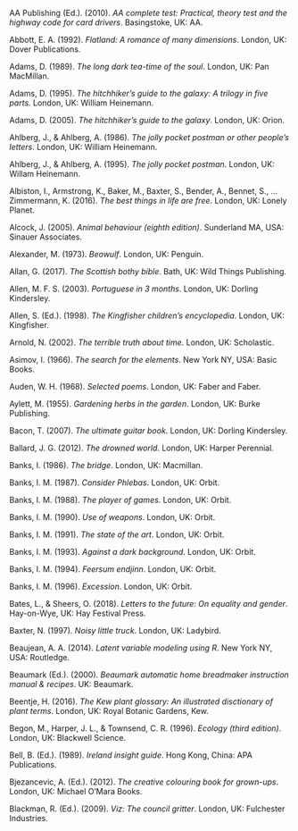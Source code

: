 AA Publishing (Ed.). (2010). *AA complete test: Practical, theory test
and the highway code for card drivers*. Basingstoke, UK: AA.

Abbott, E. A. (1992). *Flatland: A romance of many dimensions*. London,
UK: Dover Publications.

Adams, D. (1989). *The long dark tea-time of the soul*. London, UK: Pan
MacMillan.

Adams, D. (1995). *The hitchhiker’s guide to the galaxy: A trilogy in
five parts*. London, UK: William Heinemann.

Adams, D. (2005). *The hitchhiker’s guide to the galaxy*. London, UK:
Orion.

Ahlberg, J., & Ahlberg, A. (1986). *The jolly pocket postman or other
people’s letters*. London, UK: William Heinemann.

Ahlberg, J., & Ahlberg, A. (1995). *The jolly pocket postman*. London,
UK: Willam Heinemann.

Albiston, I., Armstrong, K., Baker, M., Baxter, S., Bender, A., Bennet,
S., … Zimmermann, K. (2016). *The best things in life are free*. London,
UK: Lonely Planet.

Alcock, J. (2005). *Animal behaviour (eighth edition)*. Sunderland MA,
USA: Sinauer Associates.

Alexander, M. (1973). *Beowulf*. London, UK: Penguin.

Allan, G. (2017). *The Scottish bothy bible*. Bath, UK: Wild Things
Publishing.

Allen, M. F. S. (2003). *Portuguese in 3 months*. London, UK: Dorling
Kindersley.

Allen, S. (Ed.). (1998). *The Kingfisher children’s encyclopedia*.
London, UK: Kingfisher.

Arnold, N. (2002). *The terrible truth about time*. London, UK:
Scholastic.

Asimov, I. (1966). *The search for the elements*. New York NY, USA:
Basic Books.

Auden, W. H. (1968). *Selected poems*. London, UK: Faber and Faber.

Aylett, M. (1955). *Gardening herbs in the garden*. London, UK: Burke
Publishing.

Bacon, T. (2007). *The ultimate guitar book*. London, UK: Dorling
Kindersley.

Ballard, J. G. (2012). *The drowned world*. London, UK: Harper
Perennial.

Banks, I. (1986). *The bridge*. London, UK: Macmillan.

Banks, I. M. (1987). *Consider Phlebas*. London, UK: Orbit.

Banks, I. M. (1988). *The player of games*. London, UK: Orbit.

Banks, I. M. (1990). *Use of weapons*. London, UK: Orbit.

Banks, I. M. (1991). *The state of the art*. London, UK: Orbit.

Banks, I. M. (1993). *Against a dark background*. London, UK: Orbit.

Banks, I. M. (1994). *Feersum endjinn*. London, UK: Orbit.

Banks, I. M. (1996). *Excession*. London, UK: Orbit.

Bates, L., & Sheers, O. (2018). *Letters to the future: On equality and
gender*. Hay-on-Wye, UK: Hay Festival Press.

Baxter, N. (1997). *Noisy little truck*. London, UK: Ladybird.

Beaujean, A. A. (2014). *Latent variable modeling using R*. New York NY,
USA: Routledge.

Beaumark (Ed.). (2000). *Beaumark automatic home breadmaker instruction
manual & recipes*. UK: Beaumark.

Beentje, H. (2016). *The Kew plant glossary: An illustrated disctionary
of plant terms*. London, UK: Royal Botanic Gardens, Kew.

Begon, M., Harper, J. L., & Townsend, C. R. (1996). *Ecology (third
edition)*. London, UK: Blackwell Science.

Bell, B. (Ed.). (1989). *Ireland insight guide*. Hong Kong, China: APA
Publications.

Bjezancevic, A. (Ed.). (2012). *The creative colouring book for
grown-ups*. London, UK: Michael O’Mara Books.

Blackman, R. (Ed.). (2009). *Viz: The council gritter*. London, UK:
Fulchester Industries.
